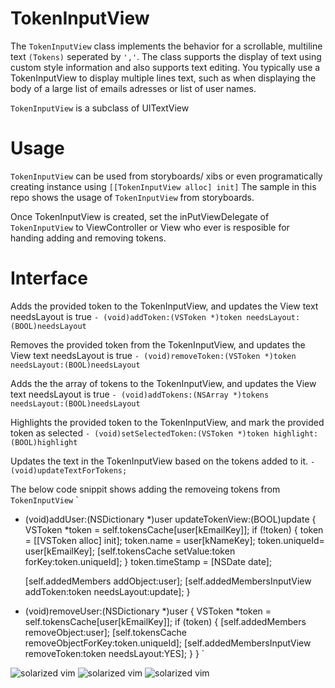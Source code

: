 # TokenInputView

The `TokenInputView` class implements the behavior for a scrollable, multiline text `(Tokens)` seperated by `','`. The class supports the display of text using custom style information and also supports text editing. You typically use a TokenInputView to display multiple lines text, such as when displaying the body of a large list of emails adresses or list of user names.

`TokenInputView` is a subclass of UITextView

Usage
========

`TokenInputView` can be used from storyboards/ xibs or even programatically creating instance using `[[TokenInputView alloc] init]`
The sample in this repo shows the usage of `TokenInputView` from storyboards.



Once TokenInputView is created, set the inPutViewDelegate of `TokenInputView` to ViewController or View who ever is resposible for handing adding and removing tokens.

Interface
========

 Adds the provided token to the TokenInputView, and updates the View text needsLayout is true
`- (void)addToken:(VSToken *)token needsLayout:(BOOL)needsLayout`

 Removes the provided token from the TokenInputView, and updates the View text needsLayout is true
`- (void)removeToken:(VSToken *)token needsLayout:(BOOL)needsLayout`


 Adds the the array of tokens to the TokenInputView, and updates the View text needsLayout is true
`- (void)addTokens:(NSArray *)tokens needsLayout:(BOOL)needsLayout`

Highlights the provided token to the TokenInputView, and mark the provided token as selected 
`- (void)setSelectedToken:(VSToken *)token highlight:(BOOL)highlight`

Updates the text in the TokenInputView based on the tokens added to it.
`- (void)updateTextForTokens;`

The below code snippit shows adding the removeing tokens from `TokenInputView`
`
- (void)addUser:(NSDictionary *)user updateTokenView:(BOOL)update
{
    VSToken *token = self.tokensCache[user[kEmailKey]];
    if (!token)
    {
        token = [[VSToken alloc] init];
        token.name = user[kNameKey];
        token.uniqueId= user[kEmailKey];
        [self.tokensCache setValue:token forKey:token.uniqueId];
    }
    token.timeStamp = [NSDate date];
    
    [self.addedMembers addObject:user];
    [self.addedMembersInputView addToken:token needsLayout:update];
}

- (void)removeUser:(NSDictionary *)user
{
    VSToken *token = self.tokensCache[user[kEmailKey]];
    if (token)
    {
        [self.addedMembers removeObject:user];
        [self.tokensCache removeObjectForKey:token.uniqueId];
        [self.addedMembersInputView removeToken:token needsLayout:YES];
    }
}
`


![solarized vim](http://i.imgur.com/JgDnF1N.png)
![solarized vim](http://i.imgur.com/l3U0bsq.png)
![solarized vim](http://i.imgur.com/jtWx5gs.png)
